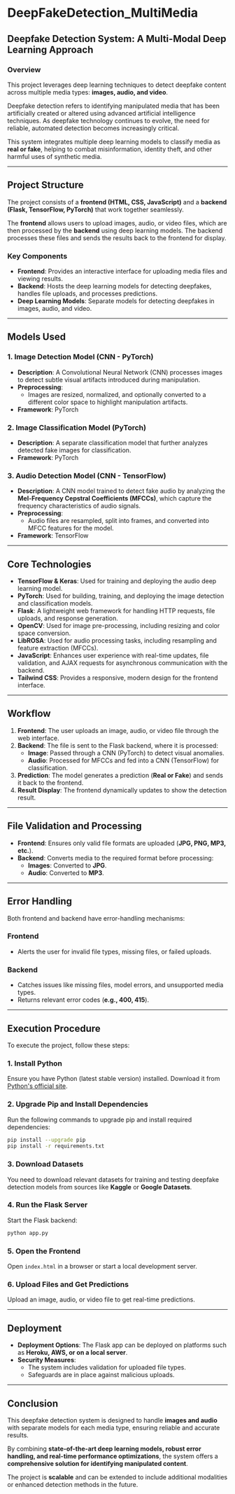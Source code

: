 # DeepFakeDetection_MultiMedia

## **Deepfake Detection System: A Multi-Modal Deep Learning Approach**

### **Overview**
This project leverages deep learning techniques to detect deepfake content across multiple media types: **images, audio, and video**.  

Deepfake detection refers to identifying manipulated media that has been artificially created or altered using advanced artificial intelligence techniques. As deepfake technology continues to evolve, the need for reliable, automated detection becomes increasingly critical.

This system integrates multiple deep learning models to classify media as **real or fake**, helping to combat misinformation, identity theft, and other harmful uses of synthetic media.

---

## **Project Structure**
The project consists of a **frontend (HTML, CSS, JavaScript)** and a **backend (Flask, TensorFlow, PyTorch)** that work together seamlessly.  

The **frontend** allows users to upload images, audio, or video files, which are then processed by the **backend** using deep learning models. The backend processes these files and sends the results back to the frontend for display.

### **Key Components**
- **Frontend**: Provides an interactive interface for uploading media files and viewing results.
- **Backend**: Hosts the deep learning models for detecting deepfakes, handles file uploads, and processes predictions.
- **Deep Learning Models**: Separate models for detecting deepfakes in images, audio, and video.

---

## **Models Used**

### **1. Image Detection Model (CNN - PyTorch)**
- **Description**: A Convolutional Neural Network (CNN) processes images to detect subtle visual artifacts introduced during manipulation.
- **Preprocessing**:  
  - Images are resized, normalized, and optionally converted to a different color space to highlight manipulation artifacts.
- **Framework**: PyTorch

### **2. Image Classification Model (PyTorch)**
- **Description**: A separate classification model that further analyzes detected fake images for classification.
- **Framework**: PyTorch

### **3. Audio Detection Model (CNN - TensorFlow)**
- **Description**: A CNN model trained to detect fake audio by analyzing the **Mel-Frequency Cepstral Coefficients (MFCCs)**, which capture the frequency characteristics of audio signals.
- **Preprocessing**:  
  - Audio files are resampled, split into frames, and converted into MFCC features for the model.
- **Framework**: TensorFlow

---

## **Core Technologies**
- **TensorFlow & Keras**: Used for training and deploying the audio deep learning model.
- **PyTorch**: Used for building, training, and deploying the image detection and classification models.
- **Flask**: A lightweight web framework for handling HTTP requests, file uploads, and response generation.
- **OpenCV**: Used for image pre-processing, including resizing and color space conversion.
- **LibROSA**: Used for audio processing tasks, including resampling and feature extraction (MFCCs).
- **JavaScript**: Enhances user experience with real-time updates, file validation, and AJAX requests for asynchronous communication with the backend.
- **Tailwind CSS**: Provides a responsive, modern design for the frontend interface.

---

## **Workflow**
1. **Frontend**: The user uploads an image, audio, or video file through the web interface.
2. **Backend**: The file is sent to the Flask backend, where it is processed:  
   - **Image**: Passed through a CNN (PyTorch) to detect visual anomalies.  
   - **Audio**: Processed for MFCCs and fed into a CNN (TensorFlow) for classification.  
3. **Prediction**: The model generates a prediction (**Real or Fake**) and sends it back to the frontend.
4. **Result Display**: The frontend dynamically updates to show the detection result.

---

## **File Validation and Processing**
- **Frontend**: Ensures only valid file formats are uploaded (**JPG, PNG, MP3, etc.**).
- **Backend**: Converts media to the required format before processing:  
  - **Images**: Converted to **JPG**.  
  - **Audio**: Converted to **MP3**.  

---

## **Error Handling**
Both frontend and backend have error-handling mechanisms:

### **Frontend**
- Alerts the user for invalid file types, missing files, or failed uploads.

### **Backend**
- Catches issues like missing files, model errors, and unsupported media types.
- Returns relevant error codes (**e.g., 400, 415**).

---

## **Execution Procedure**
To execute the project, follow these steps:

### **1. Install Python**
Ensure you have Python (latest stable version) installed. Download it from [Python's official site](https://www.python.org/downloads/).

### **2. Upgrade Pip and Install Dependencies**
Run the following commands to upgrade pip and install required dependencies:
```sh
pip install --upgrade pip
pip install -r requirements.txt
```

### **3. Download Datasets**
You need to download relevant datasets for training and testing deepfake detection models from sources like **Kaggle** or **Google Datasets**.

### **4. Run the Flask Server**
Start the Flask backend:
```sh
python app.py
```

### **5. Open the Frontend**
Open `index.html` in a browser or start a local development server.

### **6. Upload Files and Get Predictions**
Upload an image, audio, or video file to get real-time predictions.

---

## **Deployment**
- **Deployment Options**: The Flask app can be deployed on platforms such as **Heroku, AWS, or on a local server**.
- **Security Measures**:  
  - The system includes validation for uploaded file types.  
  - Safeguards are in place against malicious uploads.

---

## **Conclusion**
This deepfake detection system is designed to handle **images and audio** with separate models for each media type, ensuring reliable and accurate results.  

By combining **state-of-the-art deep learning models, robust error handling, and real-time performance optimizations**, the system offers a **comprehensive solution for identifying manipulated content**.  

The project is **scalable** and can be extended to include additional modalities or enhanced detection methods in the future.
